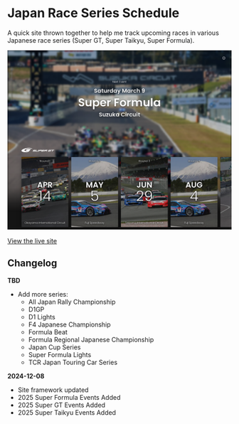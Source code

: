 # Japan Race Series Schedule

A quick site thrown together to help me track upcoming races in various Japanese race series (Super GT, Super Taikyu, Super Formula).

![Japan Race Series Schedule Webpage Screenshot](images/jp-race-schedule.png)

[View the live site](https://chrisephoto.github.io/jp-race-schedule/)

## Changelog
**TBD**
* Add more series:
  * All Japan Rally Championship
  * D1GP
  * D1 Lights
  * F4 Japanese Championship
  * Formula Beat
  * Formula Regional Japanese Championship
  * Japan Cup Series
  * Super Formula Lights
  * TCR Japan Touring Car Series

**2024-12-08**
* Site framework updated
* 2025 Super Formula Events Added
* 2025 Super GT Events Added
* 2025 Super Taikyu Events Added
